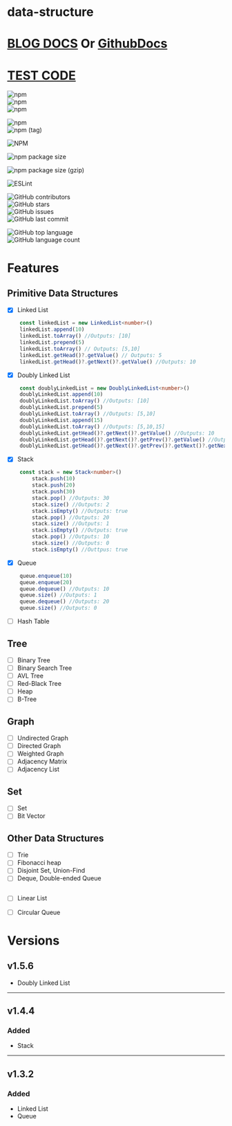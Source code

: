 # data-structure

# [BLOG DOCS](https://juny.blog/repository-markdown-viewer/data-structure/docs/index/README.md) Or [GithubDocs](https://github.com/jun-young1993/data-structure/tree/main/docs)

# [TEST CODE](https://github.com/jun-young1993/data-structure/tree/main/__test__)

![npm](https://img.shields.io/npm/dm/node-data-structure)  
![npm](https://img.shields.io/npm/dt/node-data-structure)  
![npm](https://img.shields.io/npm/dw/node-data-structure)

![npm](https://img.shields.io/npm/v/node-data-structure)  
![npm (tag)](https://img.shields.io/npm/v/node-data-structure/latest)

![NPM](https://img.shields.io/npm/l/node-data-structure)

![npm package size](https://img.shields.io/bundlephobia/min/node-data-structure)  

![npm package size (gzip)](https://img.shields.io/bundlephobia/minzip/node-data-structure)

![ESLint](https://img.shields.io/badge/code%20style-eslint-brightgreen)

![GitHub contributors](https://img.shields.io/github/contributors/jun-young1993/data-structure)  
![GitHub stars](https://img.shields.io/github/stars/jun-young1993/data-structure)  
![GitHub issues](https://img.shields.io/github/issues/jun-young1993/data-structure)  
![GitHub last commit](https://img.shields.io/github/last-commit/jun-young1993/data-structure)

![GitHub top language](https://img.shields.io/github/languages/top/jun-young1993/data-structure)  
![GitHub language count](https://img.shields.io/github/languages/count/jun-young1993/data-structure)


# Features
## Primitive Data Structures
- [x] Linked List
```typescript
	const linkedList = new LinkedList<number>()
	linkedList.append(10)
	linkedList.toArray() //Outputs: [10]
	linkedList.prepend(5)
	linkedList.toArray() // Outputs: [5,10]
	linkedList.getHead()?.getValue() // Outputs: 5
	linkedList.getHead()?.getNext()?.getValue() //Outputs: 10
```
- [x] Doubly Linked List
```typescript
	const doublyLinkedList = new DoublyLinkedList<number>()
	doublyLinkedList.append(10)
	doublyLinkedList.toArray() //Outputs: [10]
	doublyLinkedList.prepend(5)
	doublyLinkedList.toArray() //Outputs: [5,10]
	doublyLinkedList.append(15)
	doublyLinkedList.toArray() //Outputs: [5,10,15]
	doublyLinkedList.getHead()?.getNext()?.getValue() //Outputs: 10
	doublyLinkedList.getHead()?.getNext()?.getPrev()?.getValue() //Outputs: 5
	doublyLinkedList.getHead()?.getNext()?.getPrev()?.getNext()?.getNext()?.getValue() //OutPuts: 15
```
- [x] Stack
```typescript
	const stack = new Stack<number>()
        stack.push(10)
        stack.push(20)
        stack.push(30)
        stack.pop() //Outputs: 30
        stack.size() //Outputs: 2
        stack.isEmpty() //Outputs: true
        stack.pop() //Outputs: 20
        stack.size() //Outputs: 1
        stack.isEmpty() //Outputs: true
        stack.pop() //Outputs: 10
        stack.size() //Outputs: 0
        stack.isEmpty() //Outtpus: true
```
- [x] Queue
```typescript
	queue.enqueue(10)
	queue.enqueue(20)
	queue.dequeue() //Outputs: 10
	queue.size() //Outputs: 1
	queue.dequeue() //Outputs: 20
	queue.size() //Outputs: 0
```
- [ ] Hash Table
## Tree
- [ ] Binary Tree
- [ ] Binary Search Tree
- [ ] AVL Tree
- [ ] Red-Black Tree
- [ ] Heap
- [ ] B-Tree
## Graph
- [ ] Undirected Graph
- [ ] Directed Graph
- [ ] Weighted Graph
- [ ] Adjacency Matrix
- [ ] Adjacency List
## Set
- [ ] Set
- [ ] Bit Vector
## Other Data Structures
- [ ] Trie
- [ ] Fibonacci heap
- [ ] Disjoint Set, Union-Find
- [ ] Deque, Double-ended Queue
```typescript

```
- [ ] Linear List
- [ ] Circular Queue



# Versions
## v1.5.6
- Doubly Linked List
---
## v1.4.4
### Added
- Stack
---
## v1.3.2
### Added
- Linked List
- Queue